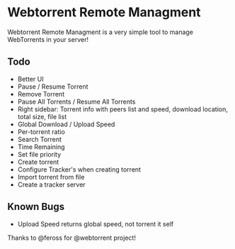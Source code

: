 # Webtorrent Remote Managment

Webtorrent Remote Managment is a very simple tool to manage WebTorrents in your server!

Todo
-------------
* Better UI
* Pause / Resume Torrent
* Remove Torrent
* Pause All Torrents / Resume All Torrents
* Right sidebar: Torrent info with peers list and speed, download location, total size, file list
* Global Download / Upload Speed
* Per-torrent ratio
* Search Torrent
* Time Remaining
* Set file priority
* Create torrent
* Configure Tracker's when creating torrent
* Import torrent from file
* Create a tracker server


Known Bugs
-------------


* Upload Speed returns global speed, not torrent it self

Thanks to @feross for @webtorrent project!
